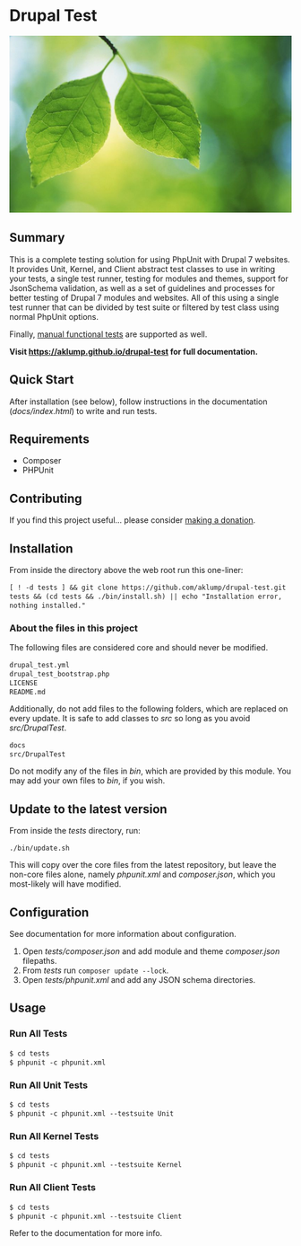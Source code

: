 # Drupal Test

![drupal-test](images/screenshot.jpg)

## Summary

This is a complete testing solution for using PhpUnit with Drupal 7 websites.  It provides Unit, Kernel, and Client abstract test classes to use in writing your tests, a single test runner, testing for modules and themes, support for JsonSchema validation, as well as a set of guidelines and processes for better testing of Drupal 7 modules and websites.  All of this using a single test runner that can be divided by test suite or filtered by test class using normal PhpUnit options.

Finally, [manual functional tests](https://github.com/aklump/manual-test) are supported as well.  

**Visit <https://aklump.github.io/drupal-test> for full documentation.**

## Quick Start

After installation (see below), follow instructions in the documentation (_docs/index.html_) to write and run tests.

## Requirements

* Composer
* PHPUnit

## Contributing

If you find this project useful... please consider [making a donation](https://www.paypal.com/cgi-bin/webscr?cmd=_s-xclick&hosted_button_id=4E5KZHDQCEUV8&item_name=Gratitude%20for%20aklump%2Fdrupal-test).

## Installation

From inside the directory above the web root run this one-liner:

    [ ! -d tests ] && git clone https://github.com/aklump/drupal-test.git tests && (cd tests && ./bin/install.sh) || echo "Installation error, nothing installed."
   
### About the files in this project

The following files are considered core and should never be modified.

    drupal_test.yml
    drupal_test_bootstrap.php
    LICENSE
    README.md

Additionally, do not add files to the following folders, which are replaced on every update.  It is safe to add classes to _src_ so long as you avoid _src/DrupalTest_.
           
    docs
    src/DrupalTest
    
Do not modify any of the files in _bin_, which are provided by this module.  You may add your own files to _bin_, if you wish.        

## Update to the latest version

From inside the _tests_ directory, run:

    ./bin/update.sh
    
This will copy over the core files from the latest repository, but leave the non-core files alone, namely _phpunit.xml_ and _composer.json_, which you most-likely will have modified.

## Configuration

See documentation for more information about configuration.

1. Open _tests/composer.json_ and add module and theme _composer.json_ filepaths.
1. From _tests_ run `composer update --lock`.
1. Open _tests/phpunit.xml_ and add any JSON schema directories.

## Usage

### Run All Tests

    $ cd tests
    $ phpunit -c phpunit.xml

### Run All Unit Tests

    $ cd tests
    $ phpunit -c phpunit.xml --testsuite Unit
    

### Run All Kernel Tests

    $ cd tests
    $ phpunit -c phpunit.xml --testsuite Kernel
    

### Run All Client Tests

    $ cd tests
    $ phpunit -c phpunit.xml --testsuite Client
    
Refer to the documentation for more info.
